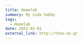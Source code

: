 ```yaml
---
title: Homelab
summary: My side hobby
tags:
  - Homelab
date: 2022-01-01
external_link: http://than-os.gr
---
```

